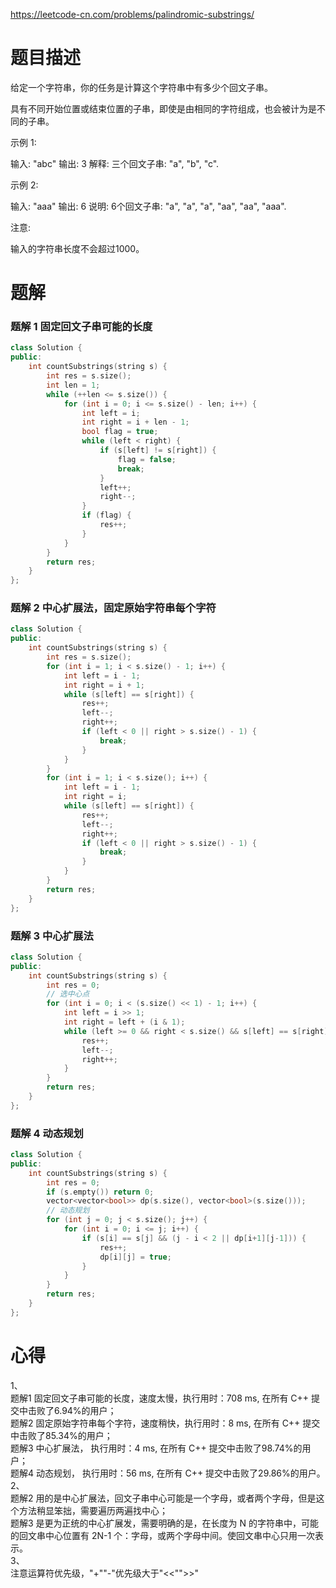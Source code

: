 https://leetcode-cn.com/problems/palindromic-substrings/
# 题目描述
给定一个字符串，你的任务是计算这个字符串中有多少个回文子串。

具有不同开始位置或结束位置的子串，即使是由相同的字符组成，也会被计为是不同的子串。

示例 1:

输入: "abc"
输出: 3
解释: 三个回文子串: "a", "b", "c".


示例 2:

输入: "aaa"
输出: 6
说明: 6个回文子串: "a", "a", "a", "aa", "aa", "aaa".


注意:

输入的字符串长度不会超过1000。

# 题解
### 题解 1 固定回文子串可能的长度
```C++
class Solution {
public:
    int countSubstrings(string s) {
        int res = s.size();
        int len = 1;
        while (++len <= s.size()) {
            for (int i = 0; i <= s.size() - len; i++) {
                int left = i;
                int right = i + len - 1;
                bool flag = true;
                while (left < right) {
                    if (s[left] != s[right]) {
                        flag = false;
                        break;
                    }
                    left++;
                    right--;
                }
                if (flag) {
                    res++;
                }
            }
        }
        return res;
    }
};
```
### 题解 2 中心扩展法，固定原始字符串每个字符
```C++
class Solution {
public:
    int countSubstrings(string s) {
        int res = s.size();
        for (int i = 1; i < s.size() - 1; i++) {
            int left = i - 1;
            int right = i + 1;
            while (s[left] == s[right]) {
                res++;
                left--;
                right++;
                if (left < 0 || right > s.size() - 1) {
                    break;
                }
            }
        }
        for (int i = 1; i < s.size(); i++) {
            int left = i - 1;
            int right = i;
            while (s[left] == s[right]) {
                res++;
                left--;
                right++;
                if (left < 0 || right > s.size() - 1) {
                    break;
                }
            }
        }
        return res;
    }
};
```
### 题解 3 中心扩展法
```C++
class Solution {
public:
    int countSubstrings(string s) {
        int res = 0;
        // 选中心点
        for (int i = 0; i < (s.size() << 1) - 1; i++) {
            int left = i >> 1;
            int right = left + (i & 1);
            while (left >= 0 && right < s.size() && s[left] == s[right]) {
                res++;
                left--;
                right++;
            }
        }
        return res;
    }
};
```
### 题解 4 动态规划
```C++
class Solution {
public:
    int countSubstrings(string s) {
        int res = 0;
        if (s.empty()) return 0;
        vector<vector<bool>> dp(s.size(), vector<bool>(s.size()));
        // 动态规划
        for (int j = 0; j < s.size(); j++) {
            for (int i = 0; i <= j; i++) {
                if (s[i] == s[j] && (j - i < 2 || dp[i+1][j-1])) {
                    res++;
                    dp[i][j] = true;
                }
            }
        }
        return res;
    }
};
```

# 心得
1、  
题解1 固定回文子串可能的长度，速度太慢，执行用时：708 ms, 在所有 C++ 提交中击败了6.94%的用户；  
题解2 固定原始字符串每个字符，速度稍快，执行用时：8 ms, 在所有 C++ 提交中击败了85.34%的用户；  
题解3 中心扩展法，                    执行用时：4 ms, 在所有 C++ 提交中击败了98.74%的用户；  
题解4 动态规划，                      执行用时：56 ms, 在所有 C++ 提交中击败了29.86%的用户。  
2、  
题解2 用的是中心扩展法，回文子串中心可能是一个字母，或者两个字母，但是这个方法稍显笨拙，需要遍历两遍找中心；  
题解3 是更为正统的中心扩展发，需要明确的是，在长度为 N 的字符串中，可能的回文串中心位置有 2N-1 个：字母，或两个字母中间。使回文串中心只用一次表示。  
3、  
注意运算符优先级，"+""-"优先级大于"<<"">>" 
